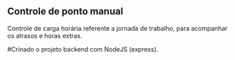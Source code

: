 ## Controle de ponto manual
Controle de carga horária referente a jornada de trabalho, para acompanhar os atrasos e horas extras.

#Crinado o projeto backend com NodeJS (express).
